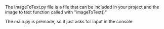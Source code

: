 The ImageToText.py file is a file that can be included in your project and the image to text function called with "imageToText()"

The main.py is premade, so it just asks for input in the console
